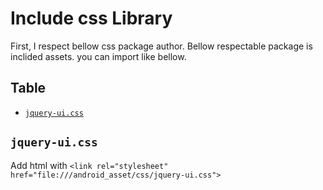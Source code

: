 # Include css Library

First, I respect bellow css package author.
Bellow respectable package is inclided assets. you can import like bellow.

Table
-----------------
* [`jquery-ui.css`](#jquery-ui_css)


## `jquery-ui.css` <a id="jquery-ui_css"></a>

Add html with `<link rel="stylesheet" href="file:///android_asset/css/jquery-ui.css">`


